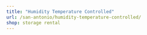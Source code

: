 ```yaml
---
title: "Humidity Temperature Controlled"
url: /san-antonio/humidity-temperature-controlled/
shop: storage rental
---
```

